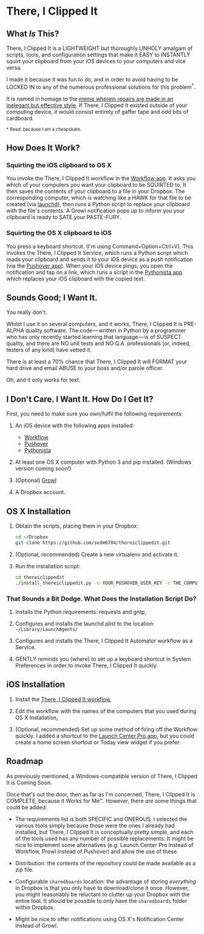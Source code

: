 # There, I Clipped It

## What *Is* This?

There, I Clipped It is a LIGHTWEIGHT but thoroughly UNHOLY amalgam of scripts,
tools, and configuration settings that make it EASY to INSTANTLY squirt your
clipboard from your iOS devices to your computers and vice versa.

I made it because it was fun to do, and in order to avoid having to be LOCKED
IN to any of the numerous professional solutions for this problem<sup>\*</sup>.

It is named in homage to the [meme wherein repairs are made in an inelegant but
effective style](http://google.com/search?q=there+i+fixed+it). If There, I
Clipped It existed outside of your computing device, it would consist entirely
of gaffer tape and odd bits of cardboard.

<sup>\* Read: because I am a cheapskate.</sup>

## How Does It Work?

### Squirting the iOS clipboard to OS X

You invoke the There, I Clipped It workflow in the [Workflow
app](http://workflow.is/). It asks you which of your computers you want your
clipboard to be SQUIRTED to. It then saves the contents of your clipboard to a
file in your Dropbox. The corresponding computer, which is watching like a HAWK
for that file to be created (via
[launchd](https://en.wikipedia.org/wiki/Launchd)), then runs a Python script to
replace your clipboard with the file's contents. A Growl notification pops up
to inform you your clipboard is ready to SATE your PASTE-FURY.

### Squirting the OS X clipboard to iOS

You press a keyboard shortcut. (I'm using Command+Option+Ctrl+V). This invokes
the There, I Clipped It Service, which runs a Python script which reads your
clipboard and sends it to your iOS device as a push notification (via the
[Pushover app](http://pushover.net/)). When your iOS device pings, you open the
notification and tap on a link, which runs a script in the [Pythonista
app](http://omz-software.com/pythonista/) which replaces your iOS clipboard
with the copied text.

## Sounds Good; I Want It.

You really don't.

Whilst I use it on several computers, and it works, There, I Clipped It is
PRE-ALPHA quality software. The code&#8202;&mdash;&#8202;written in Python by a
programmer who has only recently started learning that
language&#8202;&mdash;&#8202;is of SUSPECT quality, and there are NO unit tests
and NO Q.A. professionals (or, indeed, testers of any kind) have vetted it.

There is at least a 70% chance that There, I Clipped It will FORMAT your hard
drive and email ABUSE to your boss and/or parole officer.

Oh, and it only works for text.

## I Don't Care. I Want It. How Do I Get It?

First, you need to make sure you own/fulfil the following requirements:

1. An iOS device with the following apps installed:

   - [Workflow](http://workflow.is/)
   - [Pushover](http://pushover.net/)
   - [Pythonista](http://omz-software.com/pythonista/)

2. At least one OS X computer with Python 3 and pip installed. (Windows version
   coming soon!)

3. (Optional) [Growl](http://growl.info/)

4. A Dropbox account.

## OS X Installation

1. Obtain the scripts, placing them in your Dropbox:

    ```sh
    cd ~/Dropbox
    git clone https://github.com/sedm0784/thereiclippedit.git
    ```

2. (Optional, recommended) Create a new virtualenv and activate it.

3. Run the installation script:

    ```sh
    cd thereiclippedit
    ./install_thereiclippedit.py -u YOUR_PUSHOVER_USER_KEY -c THE_COMPUTER_NAME
    ```

### That Sounds a Bit Dodge. What Does the Installation Script Do?

1. Installs the Python requirements: requests and gntp,

2. Configures and installs the launchd plist to the location:
   `~/Library/LaunchAgents/`

3. Configures and installs the There, I Clipped It Automator workflow as a
   Service.

4. GENTLY reminds you (where) to set up a keyboard shortcut in System
   Preferences in order to invoke There, I Clipped It quickly.

## iOS Installation

1. Install the [There, I Clipped It workflow](https://workflow.is/workflows/a4b469cd702541fab1e3958b26d156ab),

2. Edit the workflow with the names of the computers that you used during OS X
   Installation,

3. (Optional, recommended) Set up some method of firing off the Workflow
   quickly. I added a shortcut to the [Launch Center Pro app](http://contrast.co/launch-center-pro/), but you could
   create a home screen shortcut or Today view widget if you prefer.

## Roadmap

As previously mentioned, a Windows-compatible version of There, I Clipped It is
Coming Soon.

Once that's out the door, then as far as I'm concerned, There, I Clipped It is
COMPLETE, because it Works for Me&trade;. However, there *are* some things that
could be added:

- The requirements list is both SPECIFIC and ONEROUS. I selected the various
  tools simply because those were the ones I already had installed, but There,
  I Clipped It is conceptually pretty simple, and each of the tools used has
  any number of possible replacements. It might be nice to implement some
  alternatives (e.g. Launch Center Pro instead of Workflow, Prowl instead of
  Pushover) and allow the use of these.

- Distribution: the contents of the repository could be made available as a zip
  file.

- Configurable `sharedboards` location: the advantage of storing *everything*
  in Dropbox is that you only have to download/clone it once. However, you
  might reasonably be reluctant to clutter up your Dropbox with the entire
  tool. It should be possible to only have the `sharedboards` folder within
  Dropbox.

- Might be nice to offer notifications using OS X's Notification Center instead
  of Growl.
